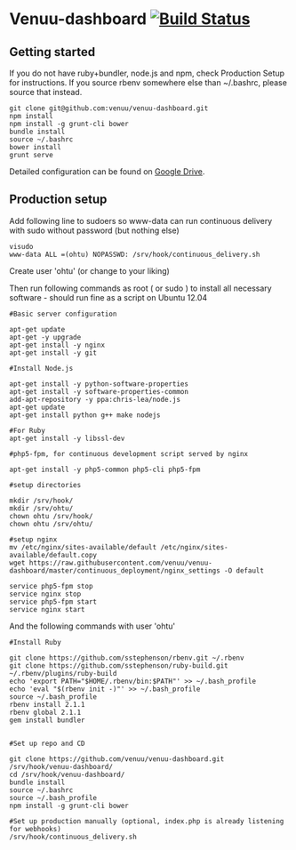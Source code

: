# Venuu-dashboard [![Build Status](https://circleci.com/gh/venuu/venuu-dashboard.png?circle-token=c78cb6dacd86ddba01a411456ea2ab0bef6ce414)](https://circleci.com/gh/venuu/venuu-dashboard)

## Getting started

If you do not have ruby+bundler, node.js and npm, check Production Setup for instructions. If you source rbenv somewhere else than ~/.bashrc, please source that instead.

```
git clone git@github.com:venuu/venuu-dashboard.git
npm install
npm install -g grunt-cli bower 
bundle install
source ~/.bashrc
bower install
grunt serve
```

Detailed configuration can be found on [Google Drive](https://docs.google.com/document/d/1ptHqRnnKQh2z2oObZt5Df3rILxeJ84YM_uBMEtYwNeU).

## Production setup

Add following line to sudoers so www-data can run continuous delivery with sudo without password (but nothing else)
```
visudo
www-data ALL =(ohtu) NOPASSWD: /srv/hook/continuous_delivery.sh
```

Create user 'ohtu' (or change to your liking)

Then run following commands as root ( or sudo ) to install all necessary software - should run fine as a script on Ubuntu 12.04

```
#Basic server configuration

apt-get update
apt-get -y upgrade
apt-get install -y nginx
apt-get install -y git

#Install Node.js

apt-get install -y python-software-properties
apt-get install -y software-properties-common
add-apt-repository -y ppa:chris-lea/node.js
apt-get update
apt-get install python g++ make nodejs

#For Ruby
apt-get install -y libssl-dev

#php5-fpm, for continuous development script served by nginx

apt-get install -y php5-common php5-cli php5-fpm
  
#setup directories
  
mkdir /srv/hook/
mkdir /srv/ohtu/
chown ohtu /srv/hook/
chown ohtu /srv/ohtu/

#setup nginx
mv /etc/nginx/sites-available/default /etc/nginx/sites-available/default.copy
wget https://raw.githubusercontent.com/venuu/venuu-dashboard/master/continuous_deployment/nginx_settings -O default

service php5-fpm stop
service nginx stop
service php5-fpm start
service nginx start
```

And the following commands with user 'ohtu'

```
#Install Ruby

git clone https://github.com/sstephenson/rbenv.git ~/.rbenv
git clone https://github.com/sstephenson/ruby-build.git ~/.rbenv/plugins/ruby-build
echo 'export PATH="$HOME/.rbenv/bin:$PATH"' >> ~/.bash_profile
echo 'eval "$(rbenv init -)"' >> ~/.bash_profile
source ~/.bash_profile
rbenv install 2.1.1
rbenv global 2.1.1
gem install bundler


#Set up repo and CD

git clone https://github.com/venuu/venuu-dashboard.git /srv/hook/venuu-dashboard/
cd /srv/hook/venuu-dashboard/
bundle install
source ~/.bashrc
source ~/.bash_profile
npm install -g grunt-cli bower

#Set up production manually (optional, index.php is already listening for webhooks)
/srv/hook/continuous_delivery.sh

```






